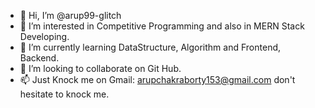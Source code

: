 - 👋 Hi, I’m @arup99-glitch
- 👀 I’m interested in Competitive Programming and also in MERN Stack Developing.
- 🌱 I’m currently learning DataStructure, Algorithm and Frontend, Backend.
- 💞️ I’m looking to collaborate on Git Hub.
- 📫 Just Knock me on Gmail: arupchakraborty153@gmail.com don't hesitate to knock me.


